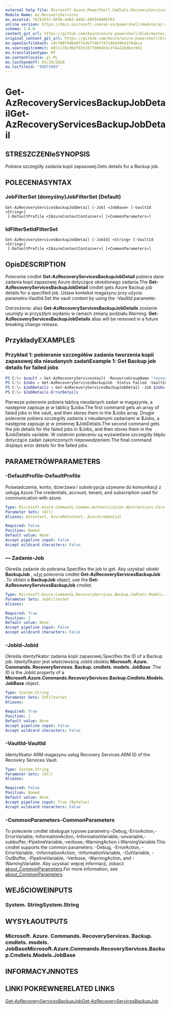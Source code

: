 ```yaml
---
external help file: Microsoft.Azure.PowerShell.Cmdlets.RecoveryServices.Backup.dll-Help.xml
Module Name: Az.RecoveryServices
ms.assetid: 707A3E57-AF46-44B3-A491-89554900EF03
online version: https://docs.microsoft.com/en-us/powershell/module/az.recoveryservices/get-azrecoveryservicesbackupjobdetail
schema: 2.0.0
content_git_url: https://github.com/Azure/azure-powershell/blob/master/src/RecoveryServices/RecoveryServices/help/Get-AzRecoveryServicesBackupJobDetail.md
original_content_git_url: https://github.com/Azure/azure-powershell/blob/master/src/RecoveryServices/RecoveryServices/help/Get-AzRecoveryServicesBackupJobDetail.md
ms.openlocfilehash: c8cf8074d6b077ed67f46f747c80439b41f9abca
ms.sourcegitcommit: 4d2c178cd6df9151877b08d54c1f4a228dbec9d1
ms.translationtype: MT
ms.contentlocale: pl-PL
ms.lasthandoff: 01/29/2020
ms.locfileid: "93872692"
---
```

# <span data-ttu-id="5413d-101">Get-AzRecoveryServicesBackupJobDetail</span><span class="sxs-lookup"><span data-stu-id="5413d-101">Get-AzRecoveryServicesBackupJobDetail</span></span>

## <span data-ttu-id="5413d-102">STRESZCZENIe</span><span class="sxs-lookup"><span data-stu-id="5413d-102">SYNOPSIS</span></span>

<span data-ttu-id="5413d-103">Pobiera szczegóły zadania kopii zapasowej.</span><span class="sxs-lookup"><span data-stu-id="5413d-103">Gets details for a Backup job.</span></span>

## <span data-ttu-id="5413d-104">POLECENIA</span><span class="sxs-lookup"><span data-stu-id="5413d-104">SYNTAX</span></span>

### <span data-ttu-id="5413d-105">JobFilterSet (domyślny)</span><span class="sxs-lookup"><span data-stu-id="5413d-105">JobFilterSet (Default)</span></span>

```
Get-AzRecoveryServicesBackupJobDetail [-Job] <JobBase> [-VaultId <String>]
 [-DefaultProfile <IAzureContextContainer>] [<CommonParameters>]
```

### <span data-ttu-id="5413d-106">IdFilterSet</span><span class="sxs-lookup"><span data-stu-id="5413d-106">IdFilterSet</span></span>

```
Get-AzRecoveryServicesBackupJobDetail [-JobId] <String> [-VaultId <String>]
 [-DefaultProfile <IAzureContextContainer>] [<CommonParameters>]
```

## <span data-ttu-id="5413d-107">Opis</span><span class="sxs-lookup"><span data-stu-id="5413d-107">DESCRIPTION</span></span>

<span data-ttu-id="5413d-108">Polecenie cmdlet **Get-AzRecoveryServicesBackupJobDetail** pobiera dane zadania kopii zapasowej Azure dotyczące określonego zadania.</span><span class="sxs-lookup"><span data-stu-id="5413d-108">The **Get-AzRecoveryServicesBackupJobDetail** cmdlet gets Azure Backup job details for a specified job.</span></span>
<span data-ttu-id="5413d-109">Ustaw kontekst magazynu przy użyciu parametru-VaultId.</span><span class="sxs-lookup"><span data-stu-id="5413d-109">Set the vault context by using the -VaultId parameter.</span></span>

<span data-ttu-id="5413d-110">Ostrzeżenie: alias **Get-AzRecoveryServicesBackupJobDetails** zostanie usunięty w przyszłym wydaniu w ramach zmiany podziału.</span><span class="sxs-lookup"><span data-stu-id="5413d-110">Warning: **Get-AzRecoveryServicesBackupJobDetails** alias will be removed in a future breaking change release.</span></span>

## <span data-ttu-id="5413d-111">Przykłady</span><span class="sxs-lookup"><span data-stu-id="5413d-111">EXAMPLES</span></span>

### <span data-ttu-id="5413d-112">Przykład 1: pobieranie szczegółów zadania tworzenia kopii zapasowej dla nieudanych zadań</span><span class="sxs-lookup"><span data-stu-id="5413d-112">Example 1: Get Backup job details for failed jobs</span></span>

```powershell
PS C:\> $vault = Get-AzRecoveryServicesVault -ResourceGroupName "resourceGroup" -Name "vaultName"
PS C:\> $Jobs = Get-AzRecoveryServicesBackupJob -Status Failed -VaultId $vault.ID
PS C:\> $JobDetails = Get-AzRecoveryServicesBackupJobDetail -Job $Jobs[0] -VaultId $vault.ID
PS C:\> $JobDetails.ErrorDetails
```

<span data-ttu-id="5413d-113">Pierwsze polecenie pobiera tablicę nieudanych zadań w magazynie, a następnie zapisuje je w tablicy $Jobs.</span><span class="sxs-lookup"><span data-stu-id="5413d-113">The first command gets an array of failed jobs in the vault, and then stores them in the $Jobs array.</span></span>
<span data-ttu-id="5413d-114">Drugie polecenie pobiera szczegóły zadania z nieudanymi zadaniami w $Jobs, a następnie zapisuje je w zmiennej $JobDetails.</span><span class="sxs-lookup"><span data-stu-id="5413d-114">The second command gets the job details for the failed jobs in $Jobs, and then stores them in the $JobDetails variable.</span></span>
<span data-ttu-id="5413d-115">W ostatnim poleceniu są wyświetlane szczegóły błędu dotyczące zadań zakończonych niepowodzeniem.</span><span class="sxs-lookup"><span data-stu-id="5413d-115">The final command displays error details for the failed jobs.</span></span>

## <span data-ttu-id="5413d-116">PARAMETRÓW</span><span class="sxs-lookup"><span data-stu-id="5413d-116">PARAMETERS</span></span>

### <span data-ttu-id="5413d-117">-DefaultProfile</span><span class="sxs-lookup"><span data-stu-id="5413d-117">-DefaultProfile</span></span>

<span data-ttu-id="5413d-118">Poświadczenia, konto, dzierżawa i subskrypcja używane do komunikacji z usługą Azure.</span><span class="sxs-lookup"><span data-stu-id="5413d-118">The credentials, account, tenant, and subscription used for communication with azure.</span></span>

```yaml
Type: Microsoft.Azure.Commands.Common.Authentication.Abstractions.Core.IAzureContextContainer
Parameter Sets: (All)
Aliases: AzContext, AzureRmContext, AzureCredential

Required: False
Position: Named
Default value: None
Accept pipeline input: False
Accept wildcard characters: False
```

### <span data-ttu-id="5413d-119">— Zadanie</span><span class="sxs-lookup"><span data-stu-id="5413d-119">-Job</span></span>

<span data-ttu-id="5413d-120">Określa zadanie do pobrania.</span><span class="sxs-lookup"><span data-stu-id="5413d-120">Specifies the job to get.</span></span>
<span data-ttu-id="5413d-121">Aby uzyskać obiekt **BackupJob** , użyj polecenia cmdlet **Get-AzRecoveryServicesBackupJob** .</span><span class="sxs-lookup"><span data-stu-id="5413d-121">To obtain a **BackupJob** object, use the **Get-AzRecoveryServicesBackupJob** cmdlet.</span></span>

```yaml
Type: Microsoft.Azure.Commands.RecoveryServices.Backup.Cmdlets.Models.JobBase
Parameter Sets: JobFilterSet
Aliases:

Required: True
Position: 1
Default value: None
Accept pipeline input: False
Accept wildcard characters: False
```

### <span data-ttu-id="5413d-122">-JobId</span><span class="sxs-lookup"><span data-stu-id="5413d-122">-JobId</span></span>

<span data-ttu-id="5413d-123">Określa identyfikator zadania kopii zapasowej.</span><span class="sxs-lookup"><span data-stu-id="5413d-123">Specifies the ID of a Backup job.</span></span>
<span data-ttu-id="5413d-124">Identyfikator jest właściwością JobId obiektu **Microsoft. Azure. Commands. RecoveryServices. Backup. cmdlets. models. JobBase** .</span><span class="sxs-lookup"><span data-stu-id="5413d-124">The ID is the JobId property of a **Microsoft.Azure.Commands.RecoveryServices.Backup.Cmdlets.Models.JobBase** object.</span></span>

```yaml
Type: System.String
Parameter Sets: IdFilterSet
Aliases:

Required: True
Position: 2
Default value: None
Accept pipeline input: False
Accept wildcard characters: False
```

### <span data-ttu-id="5413d-125">-VaultId</span><span class="sxs-lookup"><span data-stu-id="5413d-125">-VaultId</span></span>

<span data-ttu-id="5413d-126">Identyfikator ARM magazynu usług Recovery Services.</span><span class="sxs-lookup"><span data-stu-id="5413d-126">ARM ID of the Recovery Services Vault.</span></span>

```yaml
Type: System.String
Parameter Sets: (All)
Aliases:

Required: False
Position: Named
Default value: None
Accept pipeline input: True (ByValue)
Accept wildcard characters: False
```

### <span data-ttu-id="5413d-127">-CommonParameters</span><span class="sxs-lookup"><span data-stu-id="5413d-127">-CommonParameters</span></span>

<span data-ttu-id="5413d-128">To polecenie cmdlet obsługuje typowe parametry:-Debug,-ErrorAction,-ErrorVariable,-InformationAction,-InformationVariable,-unvariable,-subbuffer,-PipelineVariable,-verbose,-WarningAction i-WarningVariable.</span><span class="sxs-lookup"><span data-stu-id="5413d-128">This cmdlet supports the common parameters: -Debug, -ErrorAction, -ErrorVariable, -InformationAction, -InformationVariable, -OutVariable, -OutBuffer, -PipelineVariable, -Verbose, -WarningAction, and -WarningVariable.</span></span> <span data-ttu-id="5413d-129">Aby uzyskać więcej informacji, zobacz [about_CommonParameters](https://go.microsoft.com/fwlink/?LinkID=113216).</span><span class="sxs-lookup"><span data-stu-id="5413d-129">For more information, see [about_CommonParameters](https://go.microsoft.com/fwlink/?LinkID=113216).</span></span>

## <span data-ttu-id="5413d-130">WEJŚCIOWE</span><span class="sxs-lookup"><span data-stu-id="5413d-130">INPUTS</span></span>

### <span data-ttu-id="5413d-131">System. String</span><span class="sxs-lookup"><span data-stu-id="5413d-131">System.String</span></span>

## <span data-ttu-id="5413d-132">WYSYŁA</span><span class="sxs-lookup"><span data-stu-id="5413d-132">OUTPUTS</span></span>

### <span data-ttu-id="5413d-133">Microsoft. Azure. Commands. RecoveryServices. Backup. cmdlets. models. JobBase</span><span class="sxs-lookup"><span data-stu-id="5413d-133">Microsoft.Azure.Commands.RecoveryServices.Backup.Cmdlets.Models.JobBase</span></span>

## <span data-ttu-id="5413d-134">INFORMACYJN</span><span class="sxs-lookup"><span data-stu-id="5413d-134">NOTES</span></span>

## <span data-ttu-id="5413d-135">LINKI POKREWNE</span><span class="sxs-lookup"><span data-stu-id="5413d-135">RELATED LINKS</span></span>

[<span data-ttu-id="5413d-136">Get-AzRecoveryServicesBackupJob</span><span class="sxs-lookup"><span data-stu-id="5413d-136">Get-AzRecoveryServicesBackupJob</span></span>](./Get-AzRecoveryServicesBackupJob.md)
